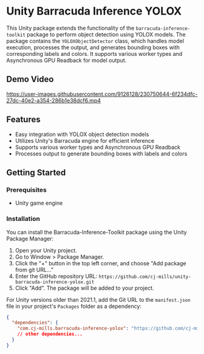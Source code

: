 # Unity Barracuda Inference YOLOX
This Unity package extends the functionality of the `barracuda-inference-toolkit` package to perform object detection using YOLOX models. The package contains the `YOLOXObjectDetector` class, which handles model execution, processes the output, and generates bounding boxes with corresponding labels and colors. It supports various worker types and Asynchronous GPU Readback for model output.

## Demo Video
https://user-images.githubusercontent.com/9126128/230750644-6f234dfc-27dc-40e2-a354-286b1e38dcf6.mp4


## Features

- Easy integration with YOLOX object detection models
- Utilizes Unity's Barracuda engine for efficient inference
- Supports various worker types and Asynchronous GPU Readback
- Processes output to generate bounding boxes with labels and colors



## Getting Started

### Prerequisites

- Unity game engine

### Installation

You can install the Barracuda-Inference-Toolkit package using the Unity Package Manager:

1. Open your Unity project.
2. Go to Window > Package Manager.
3. Click the "+" button in the top left corner, and choose "Add package from git URL..."
4. Enter the GitHub repository URL: `https://github.com/cj-mills/unity-barracuda-inference-yolox.git`
5. Click "Add". The package will be added to your project.

For Unity versions older than 2021.1, add the Git URL to the `manifest.json` file in your project's `Packages` folder as a dependency:

```json
{
  "dependencies": {
    "com.cj-mills.barracuda-inference-yolox": "https://github.com/cj-mills/unity-barracuda-inference-yolox.git",
    // other dependencies...
  }
}
```
